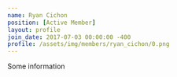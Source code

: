 ```yaml
---
name: Ryan Cichon
position: [Active Member]
layout: profile
join_date: 2017-07-03 00:00:00 -400
profile: /assets/img/members/ryan_cichon/0.png
---
```

Some information